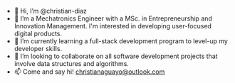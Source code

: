 - 👋 Hi, I’m @christian-diaz
- 👀 I’m a Mechatronics Engineer with a MSc. in Entrepreneurship and Innovation Management. I'm interested in developing user-focused digital products.
- 🌱 I’m currently learning a full-stack development program to level-up my developer skills.
- 💞️ I’m looking to collaborate on all software development projects that involve data structures and algorithms. 
- 📫 Come and say hi! christianaguayo@outlook.com

<!---
christian-diaz/christian-diaz is a ✨ special ✨ repository because its `README.md` (this file) appears on your GitHub profile.
You can click the Preview link to take a look at your changes.
--->
